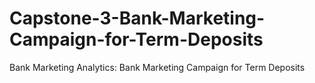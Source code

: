 # Capstone-3-Bank-Marketing-Campaign-for-Term-Deposits
Bank Marketing Analytics: Bank Marketing Campaign for Term Deposits
